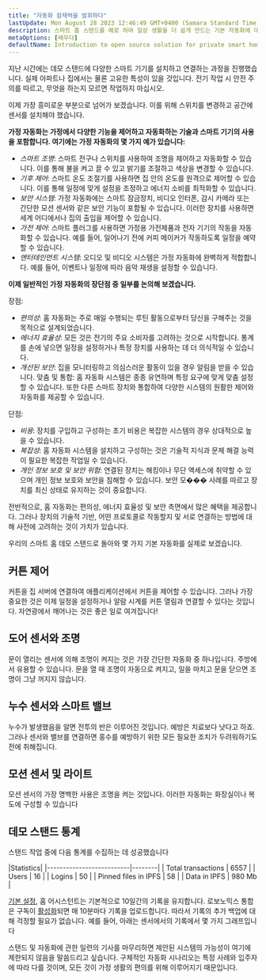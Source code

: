 ```yaml
---
title: "자동화 잠재력을 발휘하다"
lastUpdate: Mon August 28 2023 12:46:49 GMT+0400 (Samara Standard Time)
description: 스마트 홈 스탠드를 예로 하여 일상 생활을 더 쉽게 만드는 기본 자동화에 대해 배우게 될 것입니다.
metaOptions: [배우다]
defaultName: Introduction to open source solution for private smart homes
---
```


<RoboAcademyText>지난 시간에는 데모 스탠드에 다양한 스마트 기기를 설치하고 연결하는 과정을 진행했습니다. 실제 아파트나 집에서는 물론 고유한 특성이 있을 것입니다. 전기 작업 시 안전 주의를 따르고, 무엇을 하는지 모르면 작업하지 마십시오.

이제 가장 흥미로운 부분으로 넘어가 보겠습니다. 이를 위해 스위치를 변경하고 공간에 센서를 설치해야 했습니다.</RoboAcademyText>

**가정 자동화는 가정에서 다양한 기능을 제어하고 자동화하는 기술과 스마트 기기의 사용을 포함합니다. 여기에는 가정 자동화의 몇 가지 예가 있습니다:**

* *스마트 조명*: 스마트 전구나 스위치를 사용하여 조명을 제어하고 자동화할 수 있습니다. 이를 통해 불을 켜고 끌 수 있고 밝기를 조절하고 색상을 변경할 수 있습니다.
* *기후 제어*: 스마트 온도 조절기를 사용하면 집 안의 온도를 원격으로 제어할 수 있습니다. 이를 통해 일정에 맞게 설정을 조정하고 에너지 소비를 최적화할 수 있습니다.
* *보안 시스템*: 가정 자동화에는 스마트 잠금장치, 비디오 인터폰, 감시 카메라 또는 간단한 모션 센서와 같은 보안 기능이 포함될 수 있습니다. 이러한 장치를 사용하면 세계 어디에서나 집의 출입을 제어할 수 있습니다.
* *가전 제어*: 스마트 플러그를 사용하면 가정용 가전제품과 전자 기기의 작동을 자동화할 수 있습니다. 예를 들어, 일어나기 전에 커피 메이커가 작동하도록 일정을 예약할 수 있습니다.
* *엔터테인먼트 시스템*: 오디오 및 비디오 시스템은 가정 자동화에 완벽하게 적합합니다. 예를 들어, 이벤트나 일정에 따라 음악 재생을 설정할 수 있습니다.

**이제 일반적인 가정 자동화의 장단점 중 일부를 논의해 보겠습니다.**

장점:

* *편의성*: 홈 자동화는 주로 매일 수행되는 루틴 활동으로부터 당신을 구해주는 것을 목적으로 설계되었습니다.
* *에너지 효율성*: 모든 것은 전기의 주요 소비자를 고려하는 것으로 시작합니다. 통계를 손에 넣으면 일정을 설정하거나 특정 장치를 사용하는 데 더 의식적일 수 있습니다.
* *개선된 보안*: 집을 모니터링하고 의심스러운 활동이 있을 경우 알림을 받을 수 있습니다.
맞춤 및 통합: 홈 자동화 시스템은 종종 유연하며 특정 요구에 맞게 맞춤 설정할 수 있습니다. 또한 다른 스마트 장치와 통합하여 다양한 시스템의 원활한 제어와 자동화를 제공할 수 있습니다.

단점:

* *비용*: 장치를 구입하고 구성하는 초기 비용은 복잡한 시스템의 경우 상대적으로 높을 수 있습니다.
* *복잡성*: 홈 자동화 시스템을 설치하고 구성하는 것은 기술적 지식과 문제 해결 능력이 필요한 복잡한 작업일 수 있습니다.
* *개인 정보 보호 및 보안 위험*: 연결된 장치는 해킹이나 무단 액세스에 취약할 수 있으며 개인 정보 보호와 보안을 침해할 수 있습니다. 보안 모��� 사례를 따르고 장치를 최신 상태로 유지하는 것이 중요합니다.

전반적으로, 홈 자동화는 편의성, 에너지 효율성 및 보안 측면에서 많은 혜택을 제공합니다. 그러나 장치의 기술적 기반, 어떤 프로토콜로 작동할지 및 서로 연결하는 방법에 대해 사전에 고려하는 것이 가치가 있습니다.

우리의 스마트 홈 데모 스탠드로 돌아와 몇 가지 기본 자동화를 실제로 보겠습니다.

## 커튼 제어

<LessonVideo :videos="[{src: 'https://crustipfs.info/ipfs/QmRMibK3Huppxfhvjk3Hs5NBn4ndFoxHHA2mJn22URnwf4', type: 'webm'}]" cover="smart-home-intro/assembling-smart-home-board-1.png" />

커튼을 집 서버에 연결하여 애플리케이션에서 커튼을 제어할 수 있습니다. 그러나 가장 중요한 것은 이제 일정을 설정하거나 알람 시계를 커튼 열림과 연결할 수 있다는 것입니다. 자연광에서 깨어나는 것은 좋은 일로 여겨집니다!

## 도어 센서와 조명

<LessonVideo :videos="[{src: 'https://crustipfs.info/ipfs/QmR1WHAAdmPxSP2neFV8VhqFShbeVaYUsNLQ7n9Exh3JUz', type: 'webm'}]" cover="smart-home-intro/assembling-smart-home-board-1.png" />

문이 열리는 센서에 의해 조명이 켜지는 것은 가장 간단한 자동화 중 하나입니다. 주방에서 유용할 수 있습니다. 문을 열 때 조명이 자동으로 켜지고, 일을 마치고 문을 닫으면 조명이 그냥 꺼지지 않습니다.

## 누수 센서와 스마트 밸브

<LessonVideo :videos="[{src: 'https://crustipfs.info/ipfs/QmVEdwbE1wagebNybfneGKWpAPp3fyXBNnFRt2vduyMSCP', type: 'webm'}]" cover="smart-home-intro/assembling-smart-home-board-1.png" />

누수가 발생했음을 알면 전투의 반은 이루어진 것입니다. 예방은 치료보다 낫다고 하죠. 그러나 센서와 밸브를 연결하면 홍수를 예방하기 위한 모든 필요한 조치가 두려워하기도 전에 취해집니다.

## 모션 센서 및 라이트

<LessonVideo :videos="[{src: 'https://crustipfs.info/ipfs/QmWMAC3dUvuUg6Zxszoe3aJDatPCaw48QVSyujWyrhKJih', type: 'webm'}]" cover="smart-home-intro/assembling-smart-home-board-1.png" />

모션 센서의 가장 명백한 사용은 조명을 켜는 것입니다. 이러한 자동화는 화장실이나 복도에 구성할 수 있습니다

## 데모 스탠드 통계

스탠드 작업 중에 다음 통계를 수집하는 데 성공했습니다

|Statistics|
|--------------------------|--------|
| Total transactions       | 6557   |
| Users                    | 16     |
| Logins                   | 50     |
| Pinned files in IPFS     | 58     |
| Data in IPFS             | 980 Mb |

[기본 설정](https://www.home-assistant.io/integrations/recorder/), 홈 어시스턴트는 기본적으로 10일간의 기록을 유지합니다. 로보노믹스 통합은 구독이 [활성화](https://dapp.robonomics.network/#/rws-activate)되면 매 10분마다 기록을 업로드합니다. 따라서 기록의 추가 백업에 대해 걱정할 필요가 없습니다. 예를 들어, 아래는 센서에서의 기록에서 몇 가지 그래프입니다

<LessonImages figure figureCaption="Image 1. Turn on the boiler button" src="smart-home-intro/unleash-boiler.png" alt="Image 1. Turn on the boiler button"/>

<LessonImages figure figureCaption="Image 2. Temperature sensor" src="smart-home-intro/unleash-temperature.png" alt="Image 2. Temperature sensor"/>

<LessonImages figure figureCaption="Image 3. Humidity sensor" src="smart-home-intro/unleash-humidity.png" alt="Image 3. Humidity sensor"/>

스탠드 및 자동화에 관한 일련의 기사를 마무리하면 제안된 시스템의 가능성이 여기에 제한되지 않음을 말씀드리고 싶습니다. 구체적인 자동화 시나리오는 특정 사례와 입주자에 따라 다를 것이며, 모든 것이 가정 생활의 편의를 위해 이루어지기 때문입니다.
